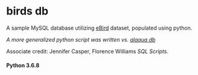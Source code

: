 birds db
========

A sample MySQL database utilizing [eBird](http://www.ebird.org) dataset, populated using python.  

*A more generalized python script was written vs. [alaqua db](http://www.github.com/mxwllndrsn/alaqua)*

Associate credit: Jennifer Casper, Florence Williams *SQL Scripts*. 

#### Python 3.6.8
